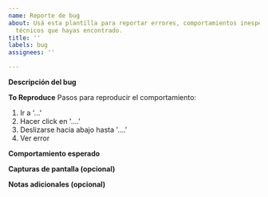 ```yaml
---
name: Reporte de bug
about: Usá esta plantilla para reportar errores, comportamientos inesperados o problemas
  técnicos que hayas encontrado.
title: ''
labels: bug
assignees: ''

---
```


**Descripción del bug**

**To Reproduce**
Pasos para reproducir el comportamiento:
1. Ir a '...'
2. Hacer click en '....'
3. Deslizarse hacia abajo hasta '....'
4. Ver error


**Comportamiento esperado**


**Capturas de pantalla (opcional)**

**Notas adicionales (opcional)**
